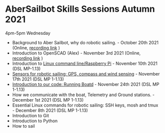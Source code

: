 # AberSailbot Skills Sessions Autumn 2021

4pm-5pm Wednesday

* Background to Aber Sailbot, why do robotic sailing. - October 20th 2021 (Online, [recording link](https://aberystwyth.cloud.panopto.eu/Panopto/Pages/Viewer.aspx?id=d512219f-d4fd-42ee-9002-adc7011f4b3d) ) 
* Introduction to OpenSCAD (Alex) - November 3rd 2021 (Online, [recording link](https://aberystwyth.cloud.panopto.eu/Panopto/Pages/Viewer.aspx?id=28574a56-5998-4282-ad5a-add501640f33) )
* Introduction to [Linux command line/Raspberry Pi](linux) - November 10th 2021 (DSL MP-1.13)
* [Sensors for robotic sailing: GPS, compass and wind sensing](sensors) - November 17th 2021 (DSL MP 1-1.13)
* [Introduction to our code: Running Boatd](boatd) - November 24th 2021 (DSL MP 1-1.13)
* How we communicate with the boat, Telemetry and Ground stations. - December 1st 2021 (DSL MP 1-1.13)
* Essential Linux commands for robotic sailing: SSH keys, mosh and tmux - December 8th 2021 (DSL MP 1-1.13)
* Introduction to Git
* Introduction to Python 
* How to sail 
